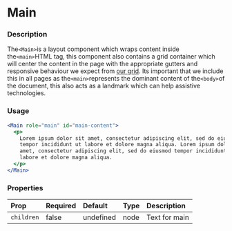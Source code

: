 # Main

### Description

The`<Main>`is a layout component which wraps content inside the`<main>`HTML tag, this component also contains a grid container which will center the content in the page with the appropriate gutters and responsive behaviour we expect from [our grid](https://design-system.service.gov.uk/styles/layout/). Its important that we include this in all pages as the`<main>`represents the dominant content of the`<body>`of the document, this also acts as a landmark which can help assistive technologies.

### Usage

```jsx
<Main role="main" id="main-content">
  <p>
    Lorem ipsum dolor sit amet, consectetur adipiscing elit, sed do eiusmod
    tempor incididunt ut labore et dolore magna aliqua. Lorem ipsum dolor sit
    amet, consectetur adipiscing elit, sed do eiusmod tempor incididunt ut
    labore et dolore magna aliqua.
  </p>
</Main>
```

### Properties

| Prop       | Required | Default   | Type | Description   |
| :--------- | :------- | :-------- | :--- | :------------ |
| `children` | false    | undefined | node | Text for main |
